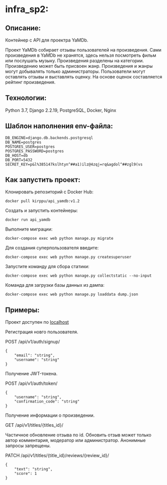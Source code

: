 # infra_sp2:

## Описание:

Контейнер с API для проектра YaMDb.

Проект YaMDb собирает отзывы пользователей на произведения.
Сами произведения в YaMDb не хранятся, здесь нельзя посмотреть фильм или послушать музыку.
Произведения разделены на категории. Произведению может быть присвоен жанр.
Произведения и жанры могут добывалять только администраторы.
Пользователи могут оставлять отзывы и выставлять оценку.
На основе оценок составляется рейтинг произведения.

## Технологии:
Python 3.7, 
Django 2.2.19, 
PostgreSQL, 
Docker, 
Nginx

## Шаблон наполнения env-файла:

```
DB_ENGINE=django.db.backends.postgresql
DB_NAME=postgres
POSTGRES_USER=postgres
POSTGRES_PASSWORD=postgres
DB_HOST=db
DB_PORT=5432
SECRET_KEY=p&l%385147kslhtyn^##a1)ilz@4zqj=rq&agdol^##zgl9(vs
```

## Как запустить проект:

Клонировать репозиторий с Docker Hub:

```
docker pull kirppu/api_yamdb:v1.2
```

Создать и запустить контейнеры:

```
docker run api_yamdb
```

Выполните миграции:

```
docker-compose exec web python manage.py migrate
```
Для создания суперпользователя введите:

```
docker-compose exec web python manage.py createsuperuser
```

Запустите команду для сбора статики:

```
docker-compose exec web python manage.py collectstatic --no-input
```
Команда для загрузки базы данных из дампа:

```
docker-compose exec web python manage.py loaddata dump.json
```

## Примеры:
Проект доступен по [localhost](http://localhost/)

Регистрация новго пользователя.

POST /api/v1/auth/signup/

```
{
    "email": "string",
    "username": "string"
}
```

Получение JWT-токена.

POST /api/v1/auth/token/

```
{
    "username": "string",
    "confirmation_code": "string"
}
```

Получение информации о произведении.

GET /api/v1/titles/{titles_id}/


Частичное обновление отзыва по id. Обновить отзыв может только автор комментария, модератор или администратор. Анонимные запросы запрещены.

PATCH /api/v1/titles/{title_id}/reviews/{review_id}/

```
{
    "text": "string",
    "score": 1
}
```
